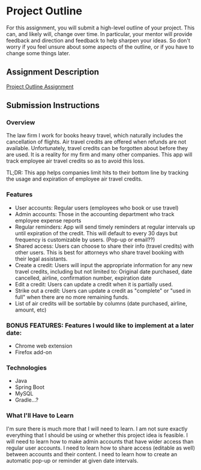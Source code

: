 # Project Outline
For this assignment, you will submit a high-level outline of your project. This can, and likely will, change over time. In particular, your mentor will provide feedback and direction and feedback to help sharpen your ideas. So don't worry if you feel unsure about some aspects of the outline, or if you have to change some things later.

## Assignment Description
[Project Outline Assignment](https://education.launchcode.org/liftoff/assignments/project-outline/)

## Submission Instructions

### Overview
The law firm I work for books heavy travel, which naturally includes the cancellation of flights. Air travel credits are offered when refunds are not available. Unfortunately, travel credits can be forgotten about before they are used. It is a reality for my firm and many other companies. This app will track employee air travel credits so as to avoid this loss.

TL;DR: This app helps companies limit hits to their bottom line by tracking the usage and expiration of employee air travel credits.

### Features
- User accounts: Regular users (employees who book or use travel)
- Admin accounts: Those in the accounting department who track employee expense reports
- Regular reminders: App will send timely reminders at regular intervals up until expiration of the credit. This will default to every 30 days but frequency is customizable by users. (Pop-up or email??)
- Shared access: Users can choose to share their info (travel credits) with other users. This is best for attorneys who share travel booking with their legal assistants.
- Create a credit: Users will input the appropriate information for any new travel credits, including but not limited to: Original date purchased, date cancelled, airline, confirmation number, expiration date
- Edit a credit: Users can update a credit when it is partially used.
- Strike out a credit: Users can update a credit as "complete" or "used in full" when there are no more remaining funds.
- List of air credits will be sortable by columns (date purchased, airline, amount, etc)

### BONUS FEATURES: Features I would like to implement at a later date:
- Chrome web extension
- Firefox add-on

### Technologies
- Java
- Spring Boot
- MySQL
- Gradle...?

### What I'll Have to Learn
I'm sure there is much more that I will need to learn. I am not sure exactly everything that I should be using or whether this project idea is feasible.
I will need to learn how to make admin accounts that have wider access than regular user accounts.
I need to learn how to share access (editable as well) between accounts and their content.
I need to learn how to create an automatic pop-up or reminder at given date intervals.